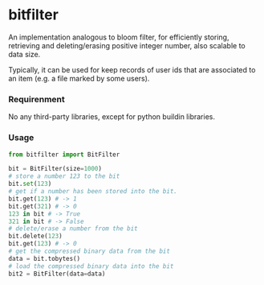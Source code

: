 # bitfilter

An implementation analogous to bloom filter, for efficiently storing, retrieving and deleting/erasing positive integer number, also scalable to data size.

Typically, it can be used for keep records of user ids that are associated to an item (e.g. a file marked by some users).

### Requirenment

No any third-party libraries, except for python buildin libraries.

### Usage

```python
from bitfilter import BitFilter

bit = BitFilter(size=1000)
# store a number 123 to the bit
bit.set(123)
# get if a number has been stored into the bit.
bit.get(123) # -> 1
bit.get(321) # -> 0
123 in bit # -> True
321 in bit # -> False
# delete/erase a number from the bit
bit.delete(123)
bit.get(123) # -> 0
# get the compressed binary data from the bit
data = bit.tobytes()
# load the compressed binary data into the bit
bit2 = BitFilter(data=data)
```
